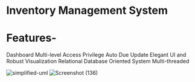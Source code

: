 # Inventory Management System

# Features-
Dashboard
Multi-level Access Privilege
Auto Due Update
Elegant UI and Robust Visualization
Relational Database Oriented System
Multi-threaded

![simplified-uml](https://github.com/anshul2488/Project/assets/120451284/dfe24a52-cbb2-4b6c-b111-d168a7996309)
![Screenshot (136)](https://github.com/anshul2488/Project/assets/120451284/98dc106a-f1a5-4e67-9e55-b96660f297ab)

